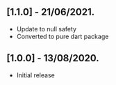 ## [1.1.0] - 21/06/2021.
- Update to null safety
- Converted to pure dart package

## [1.0.0] - 13/08/2020.

* Initial release

